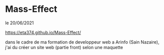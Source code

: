 # Mass-Effect

le 20/06/2021

https://eta374.github.io/Mass-Effect/

dans le cadre de ma formation de developpeur web a Arinfo (Sain Nazaire), j'ai du créer un site web (partie front) selon une maquette 


